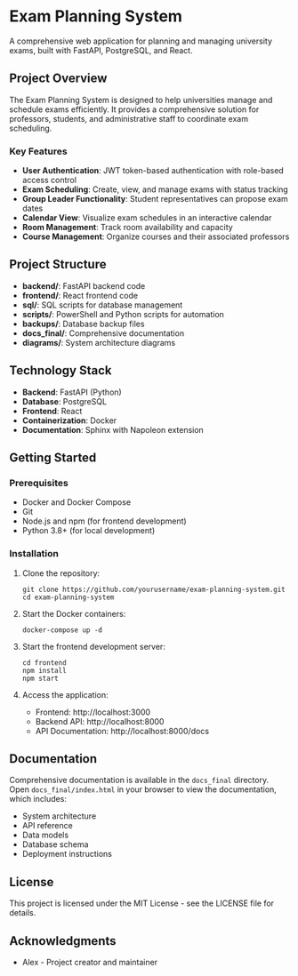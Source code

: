 # Exam Planning System

A comprehensive web application for planning and managing university exams, built with FastAPI, PostgreSQL, and React.

## Project Overview

The Exam Planning System is designed to help universities manage and schedule exams efficiently. It provides a comprehensive solution for professors, students, and administrative staff to coordinate exam scheduling.

### Key Features

- **User Authentication**: JWT token-based authentication with role-based access control
- **Exam Scheduling**: Create, view, and manage exams with status tracking
- **Group Leader Functionality**: Student representatives can propose exam dates
- **Calendar View**: Visualize exam schedules in an interactive calendar
- **Room Management**: Track room availability and capacity
- **Course Management**: Organize courses and their associated professors

## Project Structure

- **backend/**: FastAPI backend code
- **frontend/**: React frontend code
- **sql/**: SQL scripts for database management
- **scripts/**: PowerShell and Python scripts for automation
- **backups/**: Database backup files
- **docs_final/**: Comprehensive documentation
- **diagrams/**: System architecture diagrams

## Technology Stack

- **Backend**: FastAPI (Python)
- **Database**: PostgreSQL
- **Frontend**: React
- **Containerization**: Docker
- **Documentation**: Sphinx with Napoleon extension

## Getting Started

### Prerequisites

- Docker and Docker Compose
- Git
- Node.js and npm (for frontend development)
- Python 3.8+ (for local development)

### Installation

1. Clone the repository:
   ```
   git clone https://github.com/yourusername/exam-planning-system.git
   cd exam-planning-system
   ```

2. Start the Docker containers:
   ```
   docker-compose up -d
   ```

3. Start the frontend development server:
   ```
   cd frontend
   npm install
   npm start
   ```

4. Access the application:
   - Frontend: http://localhost:3000
   - Backend API: http://localhost:8000
   - API Documentation: http://localhost:8000/docs

## Documentation

Comprehensive documentation is available in the `docs_final` directory. Open `docs_final/index.html` in your browser to view the documentation, which includes:

- System architecture
- API reference
- Data models
- Database schema
- Deployment instructions

## License

This project is licensed under the MIT License - see the LICENSE file for details.

## Acknowledgments

- Alex - Project creator and maintainer
